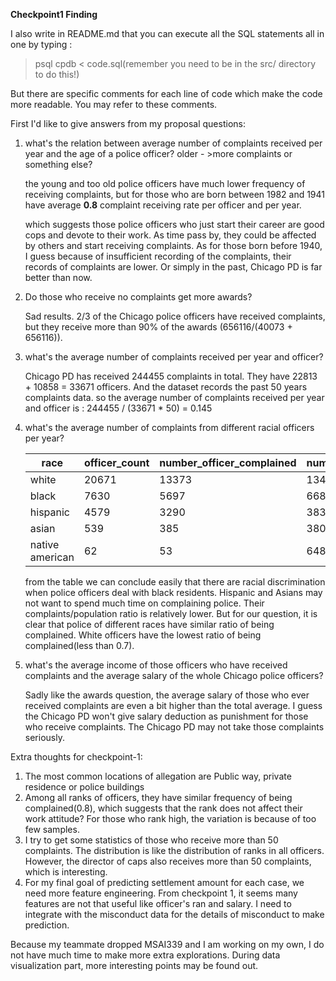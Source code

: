 ****Checkpoint1 Finding****

I also write in README.md that you can execute all the SQL statements all in one by typing :

> psql cpdb < code.sql(remember you need to be in the src/ directory to do this!)

But there are specific comments for each line of code which make the code more readable. You may refer to these comments.

First I'd like to give answers from my proposal questions:

1.  what's the relation between average number of complaints received per year and the age of a police officer? older - >more complaints or something else?

    the young and too old police officers have much lower frequency of receiving complaints, but for those who are born between 1982 and 1941 have average **0.8** complaint receiving rate per officer and per year.

    which suggests those police officers who just start their career are good cops and devote to their work. As time pass by, they could be affected by others and start receiving complaints. As for those born before 1940, I guess because of insufficient recording of the complaints, their records of complaints are lower. Or simply in the past, Chicago PD is far better than now.

2.  Do those who receive no complaints get more awards?

    Sad results. 2/3 of the Chicago police officers have received complaints, but they receive more than 90% of the awards (656116/(40073 + 656116)).
    
3. what's the average number of complaints received per year and officer?

    Chicago PD has received 244455 complaints in total. They have 22813 + 10858 = 33671 officers. And the dataset records the past 50 years complaints data. so the average number of complaints received per year and officer is : 244455 / (33671 * 50) = 0.145

4. what's the average number of complaints from different racial officers per year?

    | race | officer_count | number_officer_complained|number_complaint_count| resident_count | complaint_count_from_resident |
    | --- | ---- | --- | --- | --- | ---- |
    |white|20671|13373|134710|1729593|17961|
    |black|7630|5697|66854|1712474|50322|
    |hispanic|4579|3290|38342|1569483|8494|
    |asian|539|385|3808|305590|712|
    |native american|62|53|648|4097|109|

    from the table we can conclude easily that there are racial discrimination when police officers deal with black residents. Hispanic and Asians may not want to spend much time on complaining police. Their complaints/population ratio is relatively lower. But for our question, it is clear that police of different races have similar ratio of being complained. White officers have the lowest ratio of being complained(less than 0.7). 

5. what's the average income of those officers who have received complaints and the  average salary of the whole Chicago police officers?

    Sadly like the awards question, the average salary of those who ever received complaints are even a bit higher than the total average. I guess the Chicago PD won't give salary deduction as punishment for those who receive complaints. The Chicago PD may not take those complaints seriously. 

Extra thoughts for checkpoint-1:

1.  The most common locations of allegation are Public way, private residence or police buildings
2.  Among all ranks of officers, they have similar frequency of being complained(0.8), which suggests that the rank does not affect their work attitude? For those who rank high, the variation is because of too few samples. 
3.  I try to get some statistics of those who receive more than 50 complaints. The distribution is like the distribution of ranks in all officers. However, the director of caps also receives more than 50 complaints, which is interesting.
4.  For my final goal of predicting settlement amount for each case, we need more feature engineering. From checkpoint 1, it seems many features are not that useful like officer's ran and salary. I need to integrate with the misconduct data for the details of misconduct to make prediction. 

Because my teammate dropped MSAI339 and I am working on my own, I do not have much time to make more extra explorations. During data visualization part, more interesting points may be found out.